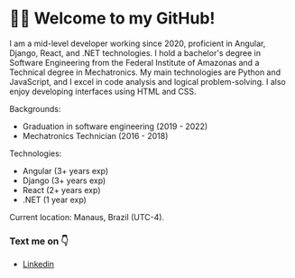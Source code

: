 # 🧑‍🚀  Welcome to my GitHub!

I am a mid-level developer working since 2020, proficient in Angular, Django, React, and .NET technologies. I hold a bachelor's degree in Software Engineering from the Federal Institute of Amazonas and a Technical degree in Mechatronics. My main technologies are Python and JavaScript, and I excel in code analysis and logical problem-solving. I also enjoy developing interfaces using HTML and CSS.

Backgrounds:
- Graduation in software engineering (2019 - 2022)
- Mechatronics Technician (2016 - 2018)

Technologies:
- Angular (3+ years exp)
- Django (3+ years exp)
- React (2+ years exp)
- .NET (1 year exp)

Current location: Manaus, Brazil (UTC-4).

### Text me on 👇 

- [Linkedin](https://www.linkedin.com/in/marcos-vinicius-dev/)
